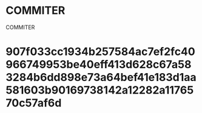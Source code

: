 # COMMITER
COMMITER






# 907f033cc1934b257584ac7ef2fc40966749953be40eff413d628c67a583284b6dd898e73a64bef41e183d1aa581603b90169738142a12282a1176570c57af6d
